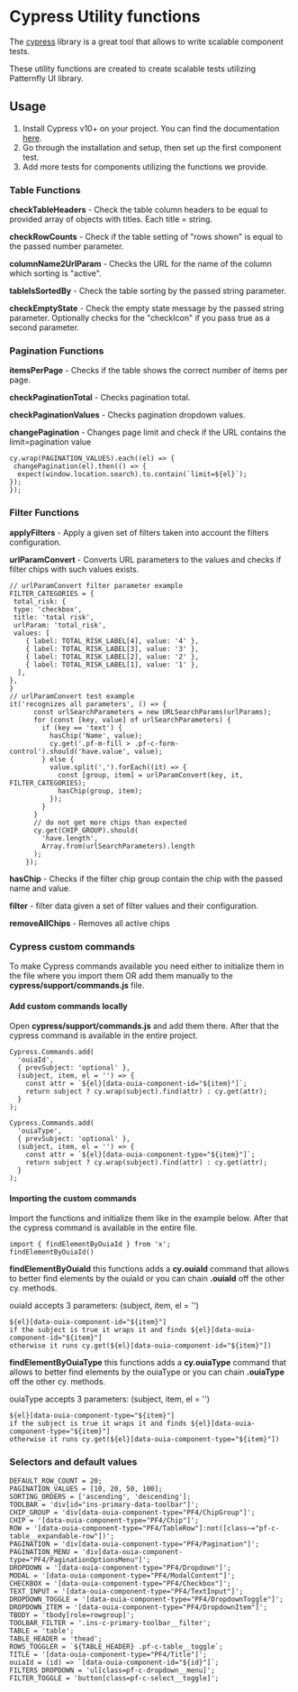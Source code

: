 # Cypress Utility functions

The [cypress](https://www.cypress.io/) library is a great tool that allows to write scalable component tests.

These utility functions are created to create scalable tests utilizing Patternfly UI library.

## Usage
1) Install Cypress v10+ on your project. You can find the documentation [here](https://docs.cypress.io/guides/component-testing/quickstart-react).
2) Go through the installation and setup, then set up the first component test.
3) Add more tests for components utilizing the functions we provide.

### Table Functions
**checkTableHeaders** - Check the table column headers to be equal to provided array of objects with titles. Each title = string.

**checkRowCounts** - Check if the table setting of "rows shown" is equal to the passed number parameter.

**columnName2UrlParam** - Checks the URL for the name of the column which sorting is "active".

**tableIsSortedBy** - Check the table sorting by the passed string parameter.

**checkEmptyState** - Check the empty state message by the passed string parameter.
Optionally checks for the "checkIcon" if you pass true as a second parameter.

### Pagination Functions
**itemsPerPage** - Checks if the table shows the correct number of items per page.

**checkPaginationTotal** - Checks pagination total.

**checkPaginationValues** - Checks pagination dropdown values.

**changePagination** - Changes page limit and check if the URL contains the limit=pagination value
```JS
cy.wrap(PAGINATION_VALUES).each((el) => {
 changePagination(el).then(() => {
  expect(window.location.search).to.contain(`limit=${el}`);
});
});
```

### Filter Functions
**applyFilters** - Apply a given set of filters taken into account the filters configuration.

**urlParamConvert** - Converts URL parameters to the values and checks if filter chips with such values exists.
```JS
// urlParamConvert filter parameter example
FILTER_CATEGORIES = {
 total_risk: {
 type: 'checkbox',
 title: 'total risk',
 urlParam: 'total_risk',
 values: [
    { label: TOTAL_RISK_LABEL[4], value: '4' },
    { label: TOTAL_RISK_LABEL[3], value: '3' },
    { label: TOTAL_RISK_LABEL[2], value: '2' },
    { label: TOTAL_RISK_LABEL[1], value: '1' },
  ],
},
}
// urlParamConvert test example
it('recognizes all parameters', () => {
      const urlSearchParameters = new URLSearchParams(urlParams);
      for (const [key, value] of urlSearchParameters) {
        if (key == 'text') {
          hasChip('Name', value);
          cy.get('.pf-m-fill > .pf-c-form-control').should('have.value', value);
        } else {
          value.split(',').forEach((it) => {
            const [group, item] = urlParamConvert(key, it, FILTER_CATEGORIES);
            hasChip(group, item);
          });
        }
      }
      // do not get more chips than expected
      cy.get(CHIP_GROUP).should(
        'have.length',
        Array.from(urlSearchParameters).length
      );
    });
```

**hasChip** - Checks if the filter chip group contain the chip with the passed name and value.

**filter** - filter data given a set of filter values and their configuration.

**removeAllChips** - Removes all active chips

### Cypress custom commands
To make Cypress commands available you need either to initialize them in the file where you import them OR add them manually to the **cypress/support/commands.js** file.

#### Add custom commands locally
Open **cypress/support/commands.js** and add them there. After that the cypress command is available in the entire project.
```JS
Cypress.Commands.add(
  'ouiaId',
  { prevSubject: 'optional' },
  (subject, item, el = '') => {
    const attr = `${el}[data-ouia-component-id="${item}"]`;
    return subject ? cy.wrap(subject).find(attr) : cy.get(attr);
  }
);

Cypress.Commands.add(
  'ouiaType',
  { prevSubject: 'optional' },
  (subject, item, el = '') => {
    const attr = `${el}[data-ouia-component-type="${item}"]`;
    return subject ? cy.wrap(subject).find(attr) : cy.get(attr);
  }
);
```

#### Importing the custom commands
Import the functions and initialize them like in the example below.
After that the cypress command is available in the entire file.
```JS
import { findElementByOuiaId } from 'x';
findElementByOuiaId()
```
**findElementByOuiaId**
this functions adds a **cy.ouiaId** command that allows to better find elements by the ouiaId or you can chain **.ouiaId** off the other cy. methods.

ouiaId accepts 3 parameters: (subject, item, el = '')
```JS
${el}[data-ouia-component-id="${item}"]
if the subject is true it wraps it and finds ${el}[data-ouia-component-id="${item}"]
otherwise it runs cy.get(${el}[data-ouia-component-id="${item}"])
```
**findElementByOuiaType**
this functions adds a **cy.ouiaType** command that allows to better find elements by the ouiaType or you can chain **.ouiaType** off the other cy. methods.

ouiaType accepts 3 parameters: (subject, item, el = '')
```JS
${el}[data-ouia-component-type="${item}"]
if the subject is true it wraps it and finds ${el}[data-ouia-component-type="${item}"]
otherwise it runs cy.get(${el}[data-ouia-component-type="${item}"])
```

### Selectors and default values
```
DEFAULT_ROW_COUNT = 20;
PAGINATION_VALUES = [10, 20, 50, 100];
SORTING_ORDERS = ['ascending', 'descending'];
TOOLBAR = 'div[id="ins-primary-data-toolbar"]';
CHIP_GROUP = 'div[data-ouia-component-type="PF4/ChipGroup"]';
CHIP = '[data-ouia-component-type="PF4/Chip"]';
ROW = '[data-ouia-component-type="PF4/TableRow"]:not([class~="pf-c-table__expandable-row"])';
PAGINATION = 'div[data-ouia-component-type="PF4/Pagination"]';
PAGINATION_MENU = 'div[data-ouia-component-type="PF4/PaginationOptionsMenu"]';
DROPDOWN = '[data-ouia-component-type="PF4/Dropdown"]';
MODAL = '[data-ouia-component-type="PF4/ModalContent"]';
CHECKBOX = '[data-ouia-component-type="PF4/Checkbox"]';
TEXT_INPUT = '[data-ouia-component-type="PF4/TextInput"]';
DROPDOWN_TOGGLE = '[data-ouia-component-type="PF4/DropdownToggle"]';
DROPDOWN_ITEM = '[data-ouia-component-type="PF4/DropdownItem"]';
TBODY = 'tbody[role=rowgroup]';
TOOLBAR_FILTER = '.ins-c-primary-toolbar__filter';
TABLE = 'table';
TABLE_HEADER = 'thead';
ROWS_TOGGLER = `${TABLE_HEADER} .pf-c-table__toggle`;
TITLE = '[data-ouia-component-type="PF4/Title"]';
ouiaId = (id) => `[data-ouia-component-id="${id}"]`;
FILTERS_DROPDOWN = 'ul[class=pf-c-dropdown__menu]';
FILTER_TOGGLE = 'button[class=pf-c-select__toggle]';
```